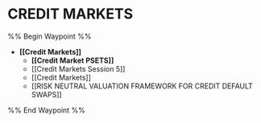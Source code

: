 # CREDIT MARKETS

%% Begin Waypoint %%
- **[[Credit Markets]]**
	- **[[Credit Market PSETS]]**
	- [[Credit Markets Session 5]]
	- [[Credit Markets]]
	- [[RISK NEUTRAL VALUATION FRAMEWORK FOR CREDIT DEFAULT SWAPS]]

%% End Waypoint %%
